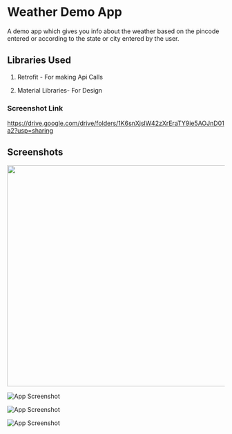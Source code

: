 
# Weather Demo App 

A demo app which gives you info about the weather based on the pincode entered or according to the state or city entered by the user.

## Libraries Used
1) Retrofit - For making Api Calls

2) Material Libraries- For Design

### Screenshot Link
https://drive.google.com/drive/folders/1K6snXjslW42zXrEraTY9ie5AOJnD01a2?usp=sharing


## Screenshots

[<img src='https://github.com/Kakashi-23/WeatherApp/blob/app_screenchots/Screenshots/1.jpg' height="512px" width="512px"/>](https://github.com/Kakashi-23/WeatherApp/blob/app_screenchots/Screenshots/1.jpg?raw=true "Register")

![App Screenshot](https://github.com/Kakashi-23/WeatherApp/blob/app_screenchots/Screenshots/3.jpg?raw=true "Pincode")

![App Screenshot](https://github.com/Kakashi-23/WeatherApp/blob/app_screenchots/Screenshots/4.jpg?raw=true "Main")

![App Screenshot](https://github.com/Kakashi-23/WeatherApp/blob/app_screenchots/Screenshots/5.jpg?raw=true "Main")

  
